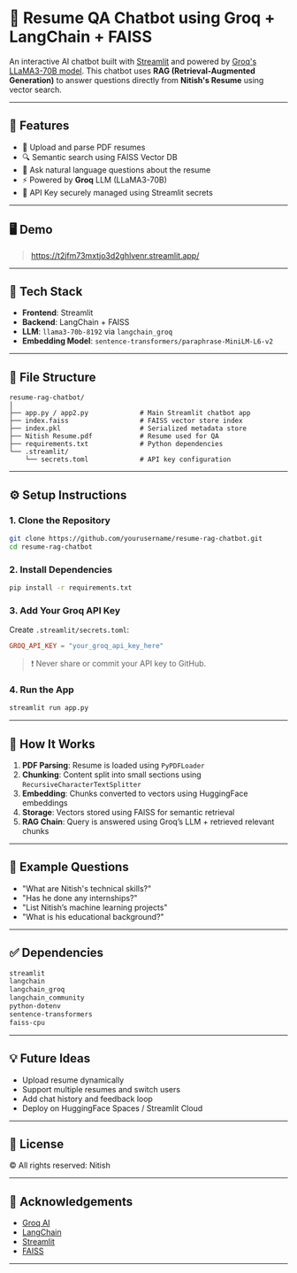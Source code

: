 

# 🤖 Resume QA Chatbot using Groq + LangChain + FAISS

An interactive AI chatbot built with [Streamlit](https://streamlit.io/) and powered by [Groq's LLaMA3-70B model](https://groq.com/). This chatbot uses **RAG (Retrieval-Augmented Generation)** to answer questions directly from **Nitish's Resume** using vector search.

---

## 🚀 Features

* 📄 Upload and parse PDF resumes
* 🔍 Semantic search using FAISS Vector DB
* 🧠 Ask natural language questions about the resume
* ⚡ Powered by **Groq** LLM (LLaMA3-70B)
* 🔐 API Key securely managed using Streamlit secrets

---

## 🖥️ Demo

> https://t2jfm73mxtjo3d2ghlvenr.streamlit.app/

---

## 🧠 Tech Stack

* **Frontend**: Streamlit
* **Backend**: LangChain + FAISS
* **LLM**: `llama3-70b-8192` via `langchain_groq`
* **Embedding Model**: `sentence-transformers/paraphrase-MiniLM-L6-v2`

---

## 📂 File Structure

```
resume-rag-chatbot/
│
├── app.py / app2.py             # Main Streamlit chatbot app
├── index.faiss                  # FAISS vector store index
├── index.pkl                    # Serialized metadata store
├── Nitish Resume.pdf            # Resume used for QA
├── requirements.txt             # Python dependencies
└── .streamlit/
    └── secrets.toml             # API key configuration
```

---

## ⚙️ Setup Instructions

### 1. Clone the Repository

```bash
git clone https://github.com/yourusername/resume-rag-chatbot.git
cd resume-rag-chatbot
```

### 2. Install Dependencies

```bash
pip install -r requirements.txt
```

### 3. Add Your Groq API Key

Create `.streamlit/secrets.toml`:

```toml
GROQ_API_KEY = "your_groq_api_key_here"
```

> ❗ Never share or commit your API key to GitHub.

### 4. Run the App

```bash
streamlit run app.py
```

---

## 🤖 How It Works

1. **PDF Parsing**: Resume is loaded using `PyPDFLoader`
2. **Chunking**: Content split into small sections using `RecursiveCharacterTextSplitter`
3. **Embedding**: Chunks converted to vectors using HuggingFace embeddings
4. **Storage**: Vectors stored using FAISS for semantic retrieval
5. **RAG Chain**: Query is answered using Groq’s LLM + retrieved relevant chunks

---

## 🧪 Example Questions

* "What are Nitish's technical skills?"
* "Has he done any internships?"
* "List Nitish’s machine learning projects"
* "What is his educational background?"

---

## ✅ Dependencies

```txt
streamlit
langchain
langchain_groq
langchain_community
python-dotenv
sentence-transformers
faiss-cpu
```

---

## 💡 Future Ideas

* Upload resume dynamically
* Support multiple resumes and switch users
* Add chat history and feedback loop
* Deploy on HuggingFace Spaces / Streamlit Cloud

---

## 📄 License

© All rights reserved: Nitish

---

## 🙌 Acknowledgements

* [Groq AI](https://groq.com/)
* [LangChain](https://www.langchain.com/)
* [Streamlit](https://streamlit.io/)
* [FAISS](https://github.com/facebookresearch/faiss)

---

